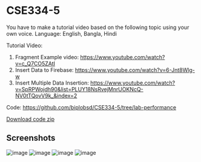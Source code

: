 # CSE334-5

You have to make a tutorial video based on the following topic using your own voice.
Language:  English, Bangla, Hindi

Tutorial Video:
1. Fragment Example video: https://www.youtube.com/watch?v=c_Q7CO5ZAtI
2. Insert Data to Firebase: https://www.youtube.com/watch?v=6-Jnt8Wlg-w
3. Insert Multiple Data Insertion: https://www.youtube.com/watch?v=SpRPWojdh90&list=PLUY18NsRvejMnrUOKNcQ-NV0tTQovV9k_&index=2

Code: https://github.com/biplobsd/CSE334-5/tree/lab-performance

[Download code zip](https://github.com/biplobsd/CSE334-5/archive/refs/heads/lab-performance.zip)

## Screenshots 
![image](https://github.com/biplobsd/CSE334-5/assets/43641536/478a34f8-011a-44ef-b8e5-a10ce219f1ca)
![image](https://github.com/biplobsd/CSE334-5/assets/43641536/457d18ae-4ee2-46a3-b565-9bd05f7ff662)
![image](https://github.com/biplobsd/CSE334-5/assets/43641536/0a07a0f8-f4f2-4a78-a5d1-da2aef3ad8ff)
![image](https://github.com/biplobsd/CSE334-5/assets/43641536/906cb662-11da-412a-8d0c-192115e02522)

